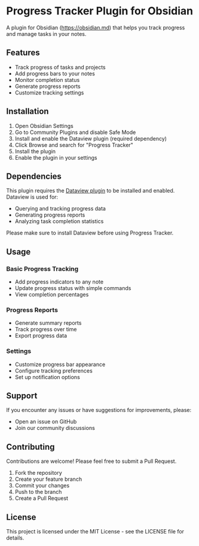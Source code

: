 # Progress Tracker Plugin for Obsidian

A plugin for Obsidian (https://obsidian.md) that helps you track progress and manage tasks in your notes.

## Features

- Track progress of tasks and projects
- Add progress bars to your notes
- Monitor completion status
- Generate progress reports
- Customize tracking settings

## Installation

1. Open Obsidian Settings
2. Go to Community Plugins and disable Safe Mode
3. Install and enable the Dataview plugin (required dependency)
4. Click Browse and search for "Progress Tracker"
5. Install the plugin
6. Enable the plugin in your settings

## Dependencies

This plugin requires the [Dataview plugin](https://github.com/blacksmithgu/obsidian-dataview) to be installed and enabled. Dataview is used for:
- Querying and tracking progress data
- Generating progress reports
- Analyzing task completion statistics

Please make sure to install Dataview before using Progress Tracker.

## Usage

### Basic Progress Tracking
- Add progress indicators to any note
- Update progress status with simple commands
- View completion percentages

### Progress Reports
- Generate summary reports
- Track progress over time
- Export progress data

### Settings
- Customize progress bar appearance
- Configure tracking preferences
- Set up notification options

## Support

If you encounter any issues or have suggestions for improvements, please:
- Open an issue on GitHub
- Join our community discussions

## Contributing

Contributions are welcome! Please feel free to submit a Pull Request.

1. Fork the repository
2. Create your feature branch
3. Commit your changes
4. Push to the branch
5. Create a Pull Request

## License

This project is licensed under the MIT License - see the LICENSE file for details.


